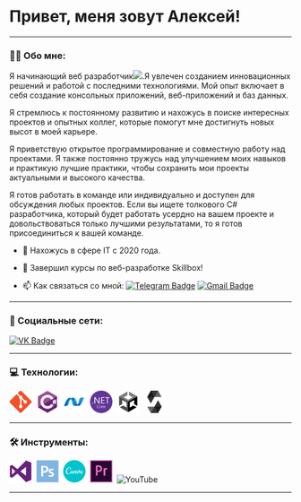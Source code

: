 # Привет, меня зовут Алексей!

---

### :man_technologist: Обо мне:

Я начинающий веб разработчик<img src="https://media.giphy.com/media/WUlplcMpOCEmTGBtBW/giphy.gif" width="30px">.Я увлечен созданием инновационных решений и работой с последними технологиями. Мой опыт включает в себя создание консольных приложений, веб-приложений и баз данных.

Я стремлюсь к постоянному развитию и нахожусь в поиске интересных проектов и опытных коллег, которые помогут мне достигнуть новых высот в моей карьере.

Я приветствую открытое программирование и совместную работу над проектами. Я также постоянно тружусь над улучшением моих навыков и практикую лучшие практики, чтобы сохранить мои проекты актуальными и высокого качества.

Я готов работать в команде или индивидуально и доступен для обсуждения любых проектов. Если вы ищете толкового С# разработчика, который будет работать усердно на вашем проекте и довольствоваться только лучшими результатами, то я готов присоединиться к вашей команде.

- :telescope: Нахожусь в сфере IT с 2020 года.

- :seedling: Завершил курсы по веб-разработке Skillbox!

- :mailbox: Как связаться со мной: [![Telegram Badge](https://img.shields.io/badge/-sadaevalexey-blue?style=flat&logo=Telegram&logoColor=white)](https://t.me/Icecrown1) [![Gmail Badge](https://img.shields.io/badge/-Gmail-red?style=flat&logo=Gmail&logoColor=white)](mailto:admiraldasaev@gmail.com)

---

### 🤝 Социальные сети:

  <div id="badges">
    <a href="https://vk.com/slimsaddy" target="_blank">
      <img src="https://cdn-icons-png.flaticon.com/512/145/145813.png" width="40" height="40" alt="VK Badge"/>
    </a>
    <!-- <a href="https://t.me/Icecrown1" target="_blank">
      <img src="https://i.ibb.co/s3b19LM/telega.png" width="40" height="40" alt="telega"/>
    </a> -->
  </div>

---

### 💻 Технологии:

<div>
  <img src="https://github.com/devicons/devicon/blob/master/icons/git/git-original.svg" title="git" alt="git" width="40" height="40"/>&nbsp
  <img src="https://github.com/devicons/devicon/blob/master/icons/csharp/csharp-original.svg" title="csharp" alt="csharp" width="40" height="40"/>&nbsp
  <img src="https://github.com/devicons/devicon/blob/master/icons/dot-net/dot-net-original.svg" title="dot-net" alt="dot-net" width="40" height="40"/>&nbsp
  <img src="https://github.com/devicons/devicon/blob/master/icons/dotnetcore/dotnetcore-original.svg" title="dotnetcore" alt="dotnetcore" width="40" height="40"/>&nbsp
  <img src="https://github.com/devicons/devicon/blob/master/icons/unity/unity-original.svg" title="unity" alt="unity" width="40" height="40"/>&nbsp
  <img src="https://github.com/devicons/devicon/blob/master/icons/solidity/solidity-original.svg" title="solidity" alt="solidity" width="40" height="40"/>&nbsp
</div>

---

### 🛠 Инструменты:

<div>
  <img src="https://github.com/devicons/devicon/blob/master/icons/visualstudio/visualstudio-plain.svg" title="Visual Studio" alt="Visual Studio" width="40" height="40"/>&nbsp;
  <img src="https://github.com/devicons/devicon/blob/master/icons/photoshop/photoshop-plain.svg" title="photoshop" alt="photoshop" width="40" height="40"/>&nbsp;
  <img src="https://github.com/devicons/devicon/blob/master/icons/canva/canva-original.svg" title="canva" alt="canva" width="40" height="40"/>&nbsp;
  <img src="https://github.com/devicons/devicon/blob/master/icons/premierepro/premierepro-original.svg" title="premierpro" alt="premierpro" width="40" height="40"/>&nbsp;
  <img src="https://upload.wikimedia.org/wikipedia/commons/9/9e/YouTube_Logo_%282013-2017%29.svg" title="YouTube" alt="YouTube" width="40" height="40"/>&nbsp;
</div>

---

<!-- ### 💻 Пройденные курсы:

| Курсы                                                           | Дата              |
| ----------------------------------------------------------------| :---------------: |
| netology.ru/Старт в программировании                            | 02/2022 - 03/2022 |
| stepik.org/Основы программирования на C. Задачи.                | 02/2022 - 03/2022 |
| netology.ru/Основы верстки сайта                                | 02/2022 - 03/2022 |
| netology.ru/Первые шаги в JavaScript: создаём сайт и приложение | 02/2022 - 03/2022 |
| stepik.org/Веб-разработка для начинающих: HTML и CSS            | 02/2022 - 03/2022 |
| stepik.org/JavaScript для начинающих                            | 01/2023 - 01/2023 |
| stepik.org/Web-технологии: начальный уровень                    | 01/2023 - 01/2023 |
| practicum.yandex/Факультет Веб разработки                       | 05/2022 - xx/2023 |

--- -->